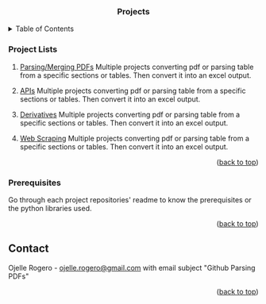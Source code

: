 <!-- PROJECT LOGO -->
<br />
<div align="center">
<h3 align="center">Projects</h3>
</div>

<!-- Table of Contents -->
<details>
  <summary>Table of Contents</summary>
  <ol>
    <li>
      <a href="https://github.com/ojudz08/Projects/tree/main/1_pdfs">Parsing / Merging pdfs</a>
    </li>
    <li>
      <a href="https://github.com/ojudz08/Projects/tree/main/2_APIs">APIs</a>
    </li>
    <li>
      <a href="#derivatives">Derivatives</a>
    </li>
	  <li>
      <a href="#web-scraping">Web Scraping</a>
    </li>
  </ol>
</details>


<!-- PROJECT LISTS -->
### Project Lists

1. [Parsing/Merging PDFs](https://github.com/ojudz08/Projects/tree/main/1_pdfs)
Multiple projects converting pdf or parsing table from a specific sections or tables. Then convert it into an excel output.

2. [APIs](https://github.com/ojudz08/Projects/tree/main/2_APIs)
Multiple projects converting pdf or parsing table from a specific sections or tables. Then convert it into an excel output.

3. [Derivatives](https://github.com/ojudz08/Projects/tree/main/3_derivatives)
Multiple projects converting pdf or parsing table from a specific sections or tables. Then convert it into an excel output.

4. [Web Scraping](https://github.com/ojudz08/Projects/tree/main/4_web%20scraping)
Multiple projects converting pdf or parsing table from a specific sections or tables. Then convert it into an excel output.

<p align="right">(<a href="#top">back to top</a>)</p>


### Prerequisites

Go through each project repositories' readme to know the prerequisites or the python libraries used. 

<p align="right">(<a href="#top">back to top</a>)</p>


<!-- CONTACT -->
## Contact

Ojelle Rogero - ojelle.rogero@gmail.com with email subject "Github Parsing PDFs"

<p align="right">(<a href="#top">back to top</a>)</p>